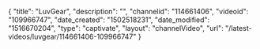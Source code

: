 {
    "title": "LuvGear",
    "description": "",
    "channelid": "114661406",
    "videoid": "109966747",
    "date_created": "1502518231",
    "date_modified": "1516670204",
    "type": "captivate",
    "layout": "channelVideo",
    "url": "\/latest-videos\/luvgear\/114661406-109966747"
}